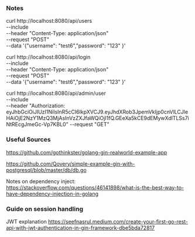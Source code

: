 ### Notes
curl http://localhost:8080/api/users \
    --include \
    --header "Content-Type: application/json" \
    --request "POST" \
    --data '{"username": "test6","password": "123" }'

curl http://localhost:8080/api/login \
    --include \
    --header "Content-Type: application/json" \
    --request "POST" \
    --data '{"username": "test6","password": "123" }'


curl http://localhost:8080/api/admin/user \
    --include \
	--header "Authorization: eyJhbGciOiJIUzI1NiIsInR5cCI6IkpXVCJ9.eyJhdXRob3JpemVkIjp0cnVlLCJleHAiOjE2NzY1MzQ3MjAsInVzZXJfaWQiOjI1fQ.GEeXa5kCE9dEMywXdlTLSs7iNtREcgJmeGc-Vp7KBL0"
    --request "GET"

### Useful Sources
https://github.com/gothinkster/golang-gin-realworld-example-app

https://github.com/Qovery/simple-example-gin-with-postgresql/blob/master/db/db.go

Notes on dependency inject:
https://stackoverflow.com/questions/46141898/what-is-the-best-way-to-have-dependency-injection-in-golang

### Guide on session handling
JWT explanation
https://seefnasrul.medium.com/create-your-first-go-rest-api-with-jwt-authentication-in-gin-framework-dbe5bda72817
